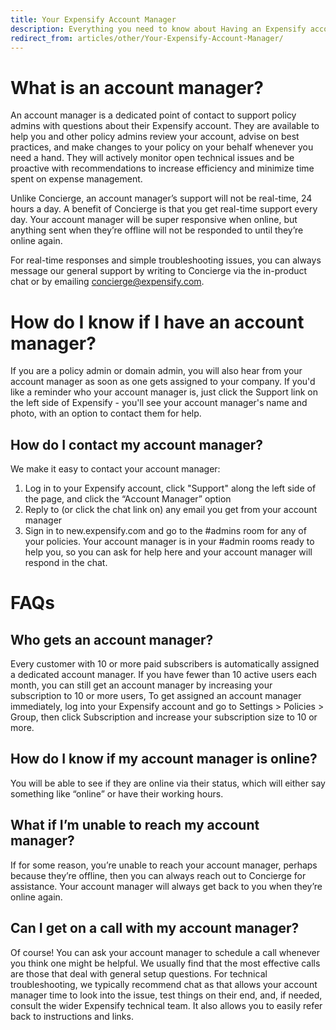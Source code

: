 ```yaml
---
title: Your Expensify Account Manager
description: Everything you need to know about Having an Expensify account manager
redirect_from: articles/other/Your-Expensify-Account-Manager/
---
```


<!-- The lines above are required by Jekyll to process the .md file -->

# What is an account manager?
An account manager is a dedicated point of contact to support policy admins with questions about their Expensify account. They are available to help you and other policy admins review your account, advise on best practices, and make changes to your policy on your behalf whenever you need a hand. They will actively monitor open technical issues and be proactive with recommendations to increase efficiency and minimize time spent on expense management.

Unlike Concierge, an account manager’s support will not be real-time, 24 hours a day.  A benefit of Concierge is that you get real-time support every day. Your account manager will be super responsive when online, but anything sent when they’re offline will not be responded to until they’re online again.

For real-time responses and simple troubleshooting issues, you can always message our general support by writing to Concierge via the in-product chat or by emailing concierge@expensify.com.

# How do I know if I have an account manager?
If you are a policy admin or domain admin, you will also hear from your account manager as soon as one gets assigned to your company. If you'd like a reminder who your account manager is, just click the Support link on the left side of Expensify - you'll see your account manager's name and photo, with an option to contact them for help.

## How do I contact my account manager?
We make it easy to contact your account manager:

1. Log in to your Expensify account, click "Support" along the left side of the page, and click the “Account Manager” option
2. Reply to (or click the chat link on) any email you get from your account manager
3. Sign in to new.expensify.com and go to the #admins room for any of your policies. Your account manager is in your #admin rooms ready to help you, so you can ask for help here and your account manager will respond in the chat.

# FAQs
## Who gets an account manager?
Every customer with 10 or more paid subscribers is automatically assigned a dedicated account manager. If you have fewer than 10 active users each month, you can still get an account manager by increasing your subscription to 10 or more users, To get assigned an account manager immediately, log into your Expensify account and go to Settings > Policies > Group, then click Subscription and increase your subscription size to 10 or more.

## How do I know if my account manager is online?
You will be able to see if they are online via their status, which will either say something like “online” or have their working hours.

## What if I’m unable to reach my account manager?
If for some reason, you’re unable to reach your account manager, perhaps because they’re offline, then you can always reach out to Concierge for assistance. Your account manager will always get back to you when they’re online again.

## Can I get on a call with my account manager?
Of course! You can ask your account manager to schedule a call whenever you think one might be helpful. We usually find that the most effective calls are those that deal with general setup questions. For technical troubleshooting, we typically recommend chat as that allows your account manager time to look into the issue, test things on their end, and, if needed, consult the wider Expensify technical team. It also allows you to easily refer back to instructions and links.